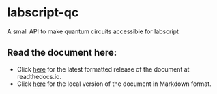 # labscript-qc
A small API to make quantum circuits accessible for labscript

## Read the document here:
* Click [here](http://labscript-qc.readthedocs.io/) for the latest formatted release of the document at readthedocs.io.
* Click [here](docs/user_guide.md) for the local version of the document in Markdown format.
